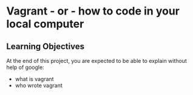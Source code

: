 # Vagrant - or - how to code in your local computer

## Learning Objectives
At the end of this project, you are expected to be able to explain without help of google:
* what is vagrant 
* who wrote vagrant
